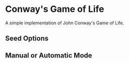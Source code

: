 # Conway's Game of Life

A simple implementation of John Conway's Game of Life. 

## Seed Options


## Manual or Automatic Mode


